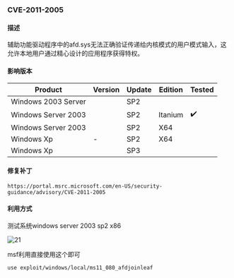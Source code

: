 ### CVE-2011-2005

#### 描述

辅助功能驱动程序中的afd.sys无法正确验证传递给内核模式的用户模式输入，这允许本地用户通过精心设计的应用程序获得特权。

#### 影响版本

| Product             | Version | Update | Edition | Tested             |
| ------------------- | ------- | ------ | ------- | ------------------ |
| Windows 2003 Server |         | SP2    |         |                    |
| Windows Server 2003 |         | SP2    | Itanium | :heavy_check_mark: |
| Windows Server 2003 |         | SP2    | X64     |                    |
| Windows Xp          | -       | SP2    | X64     |                    |
| Windows Xp          |         | SP3    |         |                    |

#### 修复补丁

```
https://portal.msrc.microsoft.com/en-US/security-guidance/advisory/CVE-2011-2005
```

#### 利用方式

测试系统windows server 2003 sp2 x86

![21](https://github.com/Ascotbe/Random-img/blob/master/WindowsKernelExploits/CVE-2011-2005_win2003_x86.gif?raw=true)

msf利用直接使用这个即可

```
use exploit/windows/local/ms11_080_afdjoinleaf
```

### 